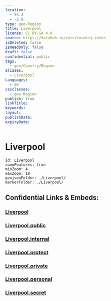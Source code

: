 ```yaml
---
location:
  - 53.4
  - -2.9
type: geo-Region
title: Liverpool
license: CC BY-SA 4.0
source: https://datahub.io/core/country-codes
isDeleted: false
isReadOnly: false
draft: false
confidential: public
tags:
  - geo/Country/Region
aliases:
  - Liverpool
Languages:
  - de
cssclasses:
  - geo-Region
publish: true
linkTitle:
keywords:
layout:
publishDate:
expiryDate:
---
```


# Liverpool

```leaflet
id: Liverpool
zoomFeatures: true 
minZoom: 4 
maxZoom: 18
geojsonFolder: ./Liverpool/
markerFolder: ./Liverpool/
```


## Confidential Links & Embeds: 

### [Liverpool](/_Standards/Earth/Continent/Europe/Europe~North/UK/England/Regions~England/North_West_England/Liverpool.md) 

### [Liverpool.public](/_public/Earth/Continent/Europe/Europe~North/UK/England/Regions~England/North_West_England/Liverpool.public.md) 

### [Liverpool.internal](/_internal/Earth/Continent/Europe/Europe~North/UK/England/Regions~England/North_West_England/Liverpool.internal.md) 

### [Liverpool.protect](/_protect/Earth/Continent/Europe/Europe~North/UK/England/Regions~England/North_West_England/Liverpool.protect.md) 

### [Liverpool.private](/_private/Earth/Continent/Europe/Europe~North/UK/England/Regions~England/North_West_England/Liverpool.private.md) 

### [Liverpool.personal](/_personal/Earth/Continent/Europe/Europe~North/UK/England/Regions~England/North_West_England/Liverpool.personal.md) 

### [Liverpool.secret](/_secret/Earth/Continent/Europe/Europe~North/UK/England/Regions~England/North_West_England/Liverpool.secret.md)

